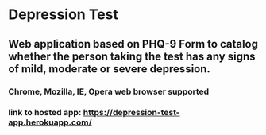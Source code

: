 # Depression Test
## Web application based on PHQ-9 Form to catalog whether the person taking the test has any signs of mild, moderate or severe depression.
### Chrome, Mozilla, IE, Opera web browser supported

### link to hosted app: https://depression-test-app.herokuapp.com/
